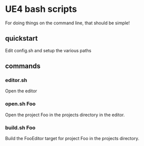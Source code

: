 # UE4 bash scripts

For doing things on the command line, that should be simple!

## quickstart

Edit config.sh and setup the various paths

## commands

### editor.sh

Open the editor

### open.sh Foo

Open the project Foo in the projects directory in the editor.

### build.sh Foo

Build the FooEditor target for project Foo in the projects directory.
